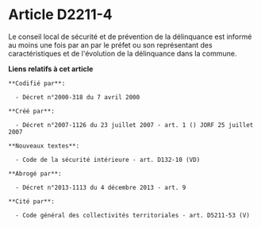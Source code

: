 # Article D2211-4

Le conseil local de sécurité et de prévention de la délinquance est informé au moins une fois par an par le préfet ou son
représentant des caractéristiques et de l'évolution de la délinquance dans la commune.

**Liens relatifs à cet article**

	**Codifié par**:

	  - Décret n°2000-318 du 7 avril 2000

	**Créé par**:

	  - Décret n°2007-1126 du 23 juillet 2007 - art. 1 () JORF 25 juillet 2007

	**Nouveaux textes**:

	  - Code de la sécurité intérieure - art. D132-10 (VD)

	**Abrogé par**:

	  - Décret n°2013-1113 du 4 décembre 2013 - art. 9

	**Cité par**:

	  - Code général des collectivités territoriales - art. D5211-53 (V)
